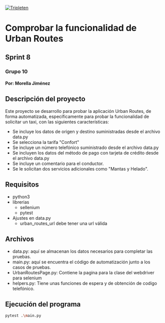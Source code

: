 [![Tripleten](https://id.tripleten.com/resources/2jrb4/login/practicum-keycloakify/build/favicon-32x32.png)]()
# Comprobar la funcionalidad de Urban Routes
## Sprint 8
### Grupo 10
#### Por: Morella Jiménez 

## Descripción del proyecto
Este proyecto se desarrollo para probar la aplicación Urban Routes, de forma automatizada, específicamente para probar la funcionalidad de solicitar un taxi, con las siguientes características:

- Se incluye los datos de origen y destino suministradas desde el archivo data.py
- Se selecciona la tarifa "Confort"
- Se incluye un número telefónico suministrado desde el archivo data.py
- Se incluyen los datos del método de pago con tarjeta de crédito desde el archivo data.py
- Se incluye un comentario para el conductor.
- Se le solicitan dos servicios adicionales como "Mantas y Helado".


## Requisitos

- python3
- librerias 
  - sellenium
  - pytest
- Ajustes en data.py
  - urban_routes_url debe tener una url válida

## Archivos

- data.py: aquí se almacenan los datos necesarios para completar las pruebas.
- main.py: aquí se encuentra el código de automatización junto a los casos de pruebas.
- UrbanRoutesPage.py: Contiene la pagina para la clase del webdriver para selenium 
- helpers.py: Tiene unas funciones de espera y de obtención de codigo telefónico.

## Ejecución del programa
```sh
pytest .\main.py